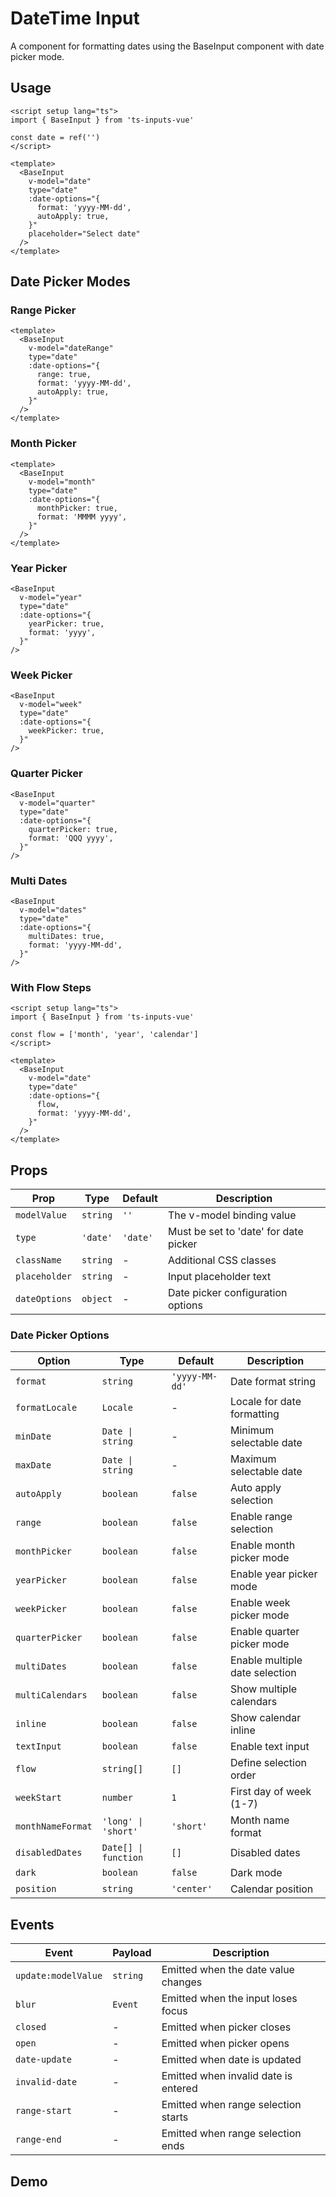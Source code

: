 # DateTime Input

A component for formatting dates using the BaseInput component with date picker mode.

## Usage

```vue
<script setup lang="ts">
import { BaseInput } from 'ts-inputs-vue'

const date = ref('')
</script>

<template>
  <BaseInput
    v-model="date"
    type="date"
    :date-options="{
      format: 'yyyy-MM-dd',
      autoApply: true,
    }"
    placeholder="Select date"
  />
</template>
```

## Date Picker Modes

### Range Picker

```vue
<template>
  <BaseInput
    v-model="dateRange"
    type="date"
    :date-options="{
      range: true,
      format: 'yyyy-MM-dd',
      autoApply: true,
    }"
  />
</template>
```

### Month Picker

```vue
<template>
  <BaseInput
    v-model="month"
    type="date"
    :date-options="{
      monthPicker: true,
      format: 'MMMM yyyy',
    }"
  />
</template>
```

### Year Picker

```vue
<BaseInput
  v-model="year"
  type="date"
  :date-options="{
    yearPicker: true,
    format: 'yyyy',
  }"
/>
```

### Week Picker

```vue
<BaseInput
  v-model="week"
  type="date"
  :date-options="{
    weekPicker: true,
  }"
/>
```

### Quarter Picker

```vue
<BaseInput
  v-model="quarter"
  type="date"
  :date-options="{
    quarterPicker: true,
    format: 'QQQ yyyy',
  }"
/>
```

### Multi Dates

```vue
<BaseInput
  v-model="dates"
  type="date"
  :date-options="{
    multiDates: true,
    format: 'yyyy-MM-dd',
  }"
/>
```

### With Flow Steps

```vue
<script setup lang="ts">
import { BaseInput } from 'ts-inputs-vue'

const flow = ['month', 'year', 'calendar']
</script>

<template>
  <BaseInput
    v-model="date"
    type="date"
    :date-options="{
      flow,
      format: 'yyyy-MM-dd',
    }"
  />
</template>
```

## Props

| Prop | Type | Default | Description |
|------|------|---------|-------------|
| `modelValue` | `string` | `''` | The v-model binding value |
| `type` | `'date'` | `'date'` | Must be set to 'date' for date picker |
| `className` | `string` | - | Additional CSS classes |
| `placeholder` | `string` | - | Input placeholder text |
| `dateOptions` | `object` | - | Date picker configuration options |

### Date Picker Options

| Option | Type | Default | Description |
|--------|------|---------|-------------|
| `format` | `string` | `'yyyy-MM-dd'` | Date format string |
| `formatLocale` | `Locale` | - | Locale for date formatting |
| `minDate` | `Date \| string` | - | Minimum selectable date |
| `maxDate` | `Date \| string` | - | Maximum selectable date |
| `autoApply` | `boolean` | `false` | Auto apply selection |
| `range` | `boolean` | `false` | Enable range selection |
| `monthPicker` | `boolean` | `false` | Enable month picker mode |
| `yearPicker` | `boolean` | `false` | Enable year picker mode |
| `weekPicker` | `boolean` | `false` | Enable week picker mode |
| `quarterPicker` | `boolean` | `false` | Enable quarter picker mode |
| `multiDates` | `boolean` | `false` | Enable multiple date selection |
| `multiCalendars` | `boolean` | `false` | Show multiple calendars |
| `inline` | `boolean` | `false` | Show calendar inline |
| `textInput` | `boolean` | `false` | Enable text input |
| `flow` | `string[]` | `[]` | Define selection order |
| `weekStart` | `number` | `1` | First day of week (1-7) |
| `monthNameFormat` | `'long' \| 'short'` | `'short'` | Month name format |
| `disabledDates` | `Date[] \| function` | `[]` | Disabled dates |
| `dark` | `boolean` | `false` | Dark mode |
| `position` | `string` | `'center'` | Calendar position |

## Events

| Event | Payload | Description |
|-------|---------|-------------|
| `update:modelValue` | `string` | Emitted when the date value changes |
| `blur` | `Event` | Emitted when the input loses focus |
| `closed` | - | Emitted when picker closes |
| `open` | - | Emitted when picker opens |
| `date-update` | - | Emitted when date is updated |
| `invalid-date` | - | Emitted when invalid date is entered |
| `range-start` | - | Emitted when range selection starts |
| `range-end` | - | Emitted when range selection ends |

## Demo

<DateInputDemo />
